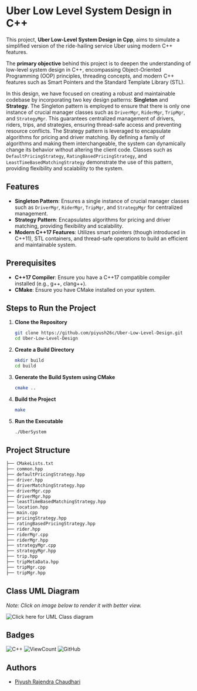 # Uber Low Level System Design in C++
This project, **Uber Low-Level System Design in Cpp**, aims to simulate a simplified version of the ride-hailing service Uber using modern C++ features. 

The **primary objective** behind this project is to deepen the understanding of low-level system design in C++, encompassing Object-Oriented Programming (OOP) principles, threading concepts, and modern C++ features such as Smart Pointers and the Standard Template Library (STL).

In this design, we have focused on creating a robust and maintainable codebase by incorporating two key design patterns: **Singleton** and **Strategy**. The Singleton pattern is employed to ensure that there is only one instance of crucial manager classes such as ``DriverMgr``, ``RiderMgr``, ``TripMgr``, and ``StrategyMgr``. This guarantees centralized management of drivers, riders, trips, and strategies, ensuring thread-safe access and preventing resource conflicts. The Strategy pattern is leveraged to encapsulate algorithms for pricing and driver matching. By defining a family of algorithms and making them interchangeable, the system can dynamically change its behavior without altering the client code. Classes such as ``DefaultPricingStrategy``, ``RatingBasedPricingStrategy``, and ``LeastTimeBasedMatchingStrategy`` demonstrate the use of this pattern, providing flexibility and scalability to the system.

## Features
- **Singleton Pattern**: Ensures a single instance of crucial manager classes such as `DriverMgr`, `RiderMgr`, `TripMgr`, and `StrategyMgr` for centralized management.
- **Strategy Pattern**: Encapsulates algorithms for pricing and driver matching, providing flexibility and scalability.
- **Modern C++17 Features**: Utilizes smart pointers (though introduced in C++11), STL containers, and thread-safe operations to build an efficient and maintainable system.

## Prerequisites
- **C++17 Compiler**: Ensure you have a C++17 compatible compiler installed (e.g., g++, clang++).
- **CMake**: Ensure you have CMake installed on your system.

## Steps to Run the Project

1. **Clone the Repository**
   ```sh
   git clone https://github.com/piyush26c/Uber-Low-Level-Design.git
   cd Uber-Low-Level-Design
   ```

2. **Create a Build Directory**
   ```sh
   mkdir build
   cd build
   ```

3. **Generate the Build System using CMake**
   ```sh
   cmake ..
   ```

4. **Build the Project**
   ```sh
   make
   ```

5. **Run the Executable**
   ```sh
   ./UberSystem
   ```


## Project Structure

```sh
├── CMakeLists.txt
├── common.hpp
├── defaultPricingStrategy.hpp
├── driver.hpp
├── driverMatchingStrategy.hpp
├── driverMgr.cpp
├── driverMgr.hpp
├── leastTimeBasedMatchingStrategy.hpp
├── location.hpp
├── main.cpp
├── pricingStrategy.hpp
├── ratingBasedPricingStrategy.hpp
├── rider.hpp
├── riderMgr.cpp
├── riderMgr.hpp
├── strategyMgr.cpp
├── strategyMgr.hpp
├── trip.hpp
├── tripMetaData.hpp
├── tripMgr.cpp
├── tripMgr.hpp
```
## Class UML Diagram

*Note: Click on image below to render it with better view.*

![Click here for UML Class diagram](https://www.planttext.com/api/plantuml/svg/l5ZPRjiu57ttLn1zAEI1dGy80gEUs6qC94vWootcoM0asYQW3I9TJ96cFpOFyqdzXN8NnSLnLxzOvDqFxxsyqjV__dz3A6pfiIm60rnHrEvWXi13YpDSxTUqXHJjFu6d0H2_9_X8s5v6dq46Y-nOC3BdHKbMLuG2Se0johSDRQ_I5ZTtYC8Pf73o6ZJsUdW9ylhuM22fzekjrp6T30VFWq5MG4B03EtWiQ0HvtwNGs6hmg-8G-FF4pSC7S8AKhRxDoGe_yDXn2sBK4uu5WodovLPYp-YzWxIxF12ofISHx8diOYyW2n6AJhn5OTTi5Fd5a52KrmY4M7CsL_gO0_zq_Q5fo-uo4yX7AUESKDneIDvObLDSVOCMd6kQSsOsN-ocgQBvJlGoEFctejzHmYJ6xm_I1vVvB6k2uuigeubK5HfThEShjUBTylvJ2plb_FjEfskn2BzS2yMQxcwMStdrlhj_MPbBnVlDLKRIbUB1xwLRjPXQxCL4rfjxvVRz6Q-_J3znzwThlY_PEHwK_NyCDsirUFrT7azlxrLg_bonfww_Aap5dvTQNnbcG5MfvWUSzJVhAkzjQj54qLkRfNG29WTBJ4CfOwMjzBPJa7bqjZAGoqo0QJDsE84GqweOL1dsU8SjVAqU_kvo3wBq7CZ2QflriA14GXJPyBw29WSwqmhAFQ8Mfi9Ip_9QwWpookNJ1ooDcDlXY3lnMLVG4BE02vA1rImb2SzveK1u4U8YpwU5cAwkKZHPibahUXjXuvDpgfxohKbGd4ZdeTEu5m33rlT4qBlwmww82nV_DvfHodmZWOP24e8d1EJFioVTbfQT0eYK0Y2Ro8psYEgRgto-dGH5MSNaTsdU3yz4hdFBap00cqMkLphskUtlAVQkMudWirk-U5Ot9j1n-RT6APw4-uMpdlrgK2JnJWAt6-wW69LVLxDQm34dDDZzgDtTW9E-Q4tOKANYgau3Pvd30JLmJ5f2lY9KsQi_d51ag7CqaYNyBl3tTxKph6gMmOXyxE4pPLCyn2U-fZ87MpiDi5K9SfTcEUgK7ireuEKDHS_ARThnBMS66YCDFUJmtPsVCvuOHI900C6sNveYB9HwNUhxm5TfhTg2XtaMe-5kEmo3bIcWSLhnkbsKGtzqAKA7whECPyz0fGLYy59vty75SWHc-5BN27tXU2bbuuoEFswPUiOyORU7xCIANSVDojW1pgB4aAl9-ZCNB4yOnra50rb8Xe_qUj5jQlFrQ5bEvbG2iXSPa-nUs5lhZd3PA22j2vnngrFG8N-LMtH6l2wchXk4KD6zBspxelll1FwhJdSPS8W-QTlFB_qZYLuwbsaxC2xJlxNUAodFZ6ki3kX8c0oC5s7CyY1gKVNoSB9OZOvIJMZV92hrYRuWk51a4lj_3Lakzov6VUb_h8hp11xvANUaNALNds-k8XyBmdpnhyw328U2B7Jhye2cWur0MhPr8mJr3k5d0LRd6vU-g8SFghMwTX7umDf7wC-VizeFnSqcyWvEL_tcAgQ8jOAzWVAtUIV0rYUfmTCWEnWx0621hQ2lCDi-7h5uYhhwkBGDAyks7js3hWEgQX0Ey5e3RI_GfsPwNz4qnlsn3zLVWC00F__0m00)
## Badges

![C++](https://img.shields.io/badge/c++-%2300599C.svg?style=for-the-badge&logo=c%2B%2B&logoColor=white)
![ViewCount](https://views.whatilearened.today/views/github/piyush26c/Uber-Low-Level-Design.svg) ![GitHub](https://img.shields.io/github/last-commit/piyush26c/Uber-Low-Level-Design)
## Authors

- [Piyush Rajendra Chaudhari](https://github.com/piyush26c)

